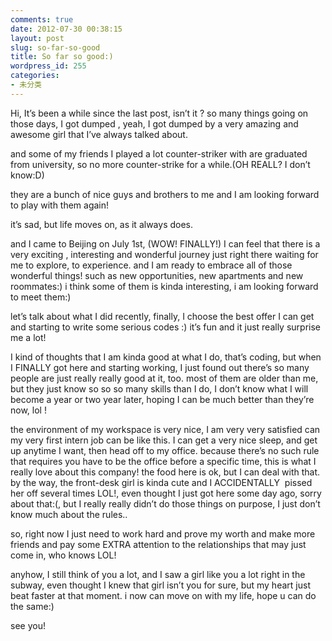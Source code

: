 ```yaml
---
comments: true
date: 2012-07-30 00:38:15
layout: post
slug: so-far-so-good
title: So far so good:)
wordpress_id: 255
categories:
- 未分类
---
```


Hi, It’s been a while since the last post, isn’t it ? so many things going on those days, I got dumped , yeah, I got dumped by a very amazing and awesome girl that I’ve always talked about.

and some of my friends I played a lot counter-striker with are graduated from university, so no more counter-strike for a while.(OH REALL? I don’t know:D)

they are a bunch of nice guys and brothers to me and I am looking forward to play with them again!

it’s sad, but life moves on, as it always does.

and I came to Beijing on July 1st, (WOW! FINALLY!) I can feel that there is a very exciting , interesting and wonderful journey just right there waiting for me to explore, to experience. and I am ready to embrace all of those wonderful things! such as new opportunities, new apartments and new roommates:) i think some of them is kinda interesting, i am looking forward to meet them:)

let’s talk about what I did recently, finally, I choose the best offer I can get and starting to write some serious codes :) it’s fun and it just really surprise me a lot!

I kind of thoughts that I am kinda good at what I do, that’s coding, but when I FINALLY got here and starting working, I just found out there’s so many people are just really really good at it, too. most of them are older than me, but they just know so so so many skills than I do, I don’t know what I will become a year or two year later, hoping I can be much better than they’re now, lol !

the environment of my workspace is very nice, I am very very satisfied can my very first intern job can be like this. I can get a very nice sleep, and get up anytime I want, then head off to my office. because there’s no such rule that requires you have to be the office before a specific time, this is what I really love about this company! the food here is ok, but I can deal with that. by the way, the front-desk girl is kinda cute and I ACCIDENTALLY  pissed her off several times LOL!, even thought I just got here some day ago, sorry about that:(, but I really really didn’t do those things on purpose, I just don’t know much about the rules..

so, right now I just need to work hard and prove my worth and make more friends and pay some EXTRA attention to the relationships that may just come in, who knows LOL!

anyhow, I still think of you a lot, and I saw a girl like you a lot right in the subway, even thought I knew that girl isn’t you for sure, but my heart just beat faster at that moment. i now can move on with my life, hope u can do the same:)

see you!
